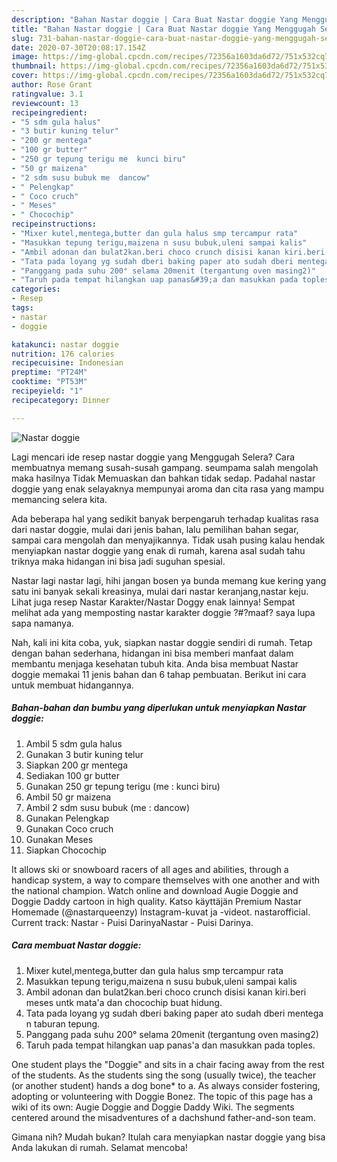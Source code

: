 ```yaml
---
description: "Bahan Nastar doggie | Cara Buat Nastar doggie Yang Menggugah Selera"
title: "Bahan Nastar doggie | Cara Buat Nastar doggie Yang Menggugah Selera"
slug: 731-bahan-nastar-doggie-cara-buat-nastar-doggie-yang-menggugah-selera
date: 2020-07-30T20:08:17.154Z
image: https://img-global.cpcdn.com/recipes/72356a1603da6d72/751x532cq70/nastar-doggie-foto-resep-utama.jpg
thumbnail: https://img-global.cpcdn.com/recipes/72356a1603da6d72/751x532cq70/nastar-doggie-foto-resep-utama.jpg
cover: https://img-global.cpcdn.com/recipes/72356a1603da6d72/751x532cq70/nastar-doggie-foto-resep-utama.jpg
author: Rose Grant
ratingvalue: 3.1
reviewcount: 13
recipeingredient:
- "5 sdm gula halus"
- "3 butir kuning telur"
- "200 gr mentega"
- "100 gr butter"
- "250 gr tepung terigu me  kunci biru"
- "50 gr maizena"
- "2 sdm susu bubuk me  dancow"
- " Pelengkap"
- " Coco cruch"
- " Meses"
- " Chocochip"
recipeinstructions:
- "Mixer kutel,mentega,butter dan gula halus smp tercampur rata"
- "Masukkan tepung terigu,maizena n susu bubuk,uleni sampai kalis"
- "Ambil adonan dan bulat2kan.beri choco crunch disisi kanan kiri.beri meses untk mata&#39;a dan chocochip buat hidung."
- "Tata pada loyang yg sudah dberi baking paper ato sudah dberi mentega n taburan tepung."
- "Panggang pada suhu 200° selama 20menit (tergantung oven masing2)"
- "Taruh pada tempat hilangkan uap panas&#39;a dan masukkan pada toples."
categories:
- Resep
tags:
- nastar
- doggie

katakunci: nastar doggie 
nutrition: 176 calories
recipecuisine: Indonesian
preptime: "PT24M"
cooktime: "PT53M"
recipeyield: "1"
recipecategory: Dinner

---
```



![Nastar doggie](https://img-global.cpcdn.com/recipes/72356a1603da6d72/751x532cq70/nastar-doggie-foto-resep-utama.jpg)

Lagi mencari ide resep nastar doggie yang Menggugah Selera? Cara membuatnya memang susah-susah gampang. seumpama salah mengolah maka hasilnya Tidak Memuaskan dan bahkan tidak sedap. Padahal nastar doggie yang enak selayaknya mempunyai aroma dan cita rasa yang mampu memancing selera kita.

Ada beberapa hal yang sedikit banyak berpengaruh terhadap kualitas rasa dari nastar doggie, mulai dari jenis bahan, lalu pemilihan bahan segar, sampai cara mengolah dan menyajikannya. Tidak usah pusing kalau hendak menyiapkan nastar doggie yang enak di rumah, karena asal sudah tahu triknya maka hidangan ini bisa jadi suguhan spesial.

Nastar lagi nastar lagi, hihi jangan bosen ya bunda memang kue kering yang satu ini banyak sekali kreasinya, mulai dari nastar keranjang,nastar keju. Lihat juga resep Nastar Karakter/Nastar Doggy enak lainnya! Sempat melihat ada yang memposting nastar karakter doggie ?#?maaf? saya lupa sapa namanya.


Nah, kali ini kita coba, yuk, siapkan nastar doggie sendiri di rumah. Tetap dengan bahan sederhana, hidangan ini bisa memberi manfaat dalam membantu menjaga kesehatan tubuh kita. Anda bisa membuat Nastar doggie memakai 11 jenis bahan dan 6 tahap pembuatan. Berikut ini cara untuk membuat hidangannya.

<!--inarticleads1-->

##### Bahan-bahan dan bumbu yang diperlukan untuk menyiapkan Nastar doggie:

1. Ambil 5 sdm gula halus
1. Gunakan 3 butir kuning telur
1. Siapkan 200 gr mentega
1. Sediakan 100 gr butter
1. Gunakan 250 gr tepung terigu (me : kunci biru)
1. Ambil 50 gr maizena
1. Ambil 2 sdm susu bubuk (me : dancow)
1. Gunakan  Pelengkap
1. Gunakan  Coco cruch
1. Gunakan  Meses
1. Siapkan  Chocochip


It allows ski or snowboard racers of all ages and abilities, through a handicap system, a way to compare themselves with one another and with the national champion. Watch online and download Augie Doggie and Doggie Daddy cartoon in high quality. Katso käyttäjän Premium Nastar Homemade (@nastarqueenzy) Instagram-kuvat ja -videot. nastarofficial. Current track: Nastar - Puisi DarinyaNastar - Puisi Darinya. 

<!--inarticleads2-->

##### Cara membuat Nastar doggie:

1. Mixer kutel,mentega,butter dan gula halus smp tercampur rata
1. Masukkan tepung terigu,maizena n susu bubuk,uleni sampai kalis
1. Ambil adonan dan bulat2kan.beri choco crunch disisi kanan kiri.beri meses untk mata&#39;a dan chocochip buat hidung.
1. Tata pada loyang yg sudah dberi baking paper ato sudah dberi mentega n taburan tepung.
1. Panggang pada suhu 200° selama 20menit (tergantung oven masing2)
1. Taruh pada tempat hilangkan uap panas&#39;a dan masukkan pada toples.


One student plays the &#34;Doggie&#34; and sits in a chair facing away from the rest of the students. As the students sing the song (usually twice), the teacher (or another student) hands a dog bone* to a. As always consider fostering, adopting or volunteering with Doggie Bonez. The topic of this page has a wiki of its own: Augie Doggie and Doggie Daddy Wiki. The segments centered around the misadventures of a dachshund father-and-son team. 

Gimana nih? Mudah bukan? Itulah cara menyiapkan nastar doggie yang bisa Anda lakukan di rumah. Selamat mencoba!
